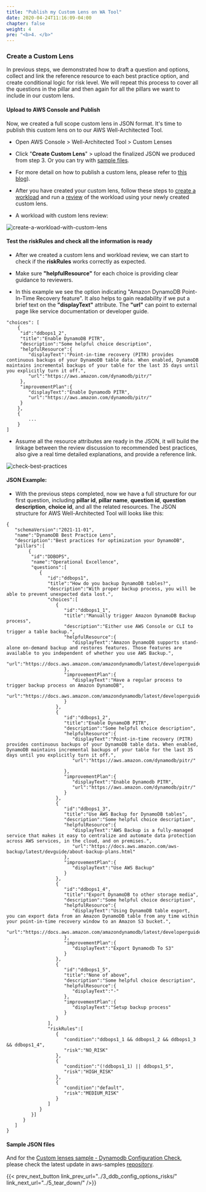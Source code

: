 ```yaml
---
title: "Publish my Custom Lens on WA Tool"
date: 2020-04-24T11:16:09-04:00
chapter: false
weight: 4
pre: "<b>4. </b>"
---
```



### Create a Custom Lens

In previous steps, we demonstrated how to draft a question and options, collect and link the reference resource to each best practice option, and create conditional logic for risk level. We will repeat this process to cover all the questions in the pillar and then again for all the pillars we want to include in our custom lens.

#### Upload to AWS Console and Publish
Now, we created a full scope custom lens in JSON format. It's time to publish this custom lens on to our AWS Well-Architected Tool.

* Open AWS Console > Well-Architected Tool > Custom Lenses

* Click "**Create Custom Lens**" > upload the finalized JSON we produced from step 3. Or you can try with [sample files](#sample-json-files).

* For more detail on how to publish a custom lens, please refer to [this blog](
https://aws.amazon.com/blogs/aws/well-architected-custom-lenses-internal-best-practices/)).

* After you have created your custom lens, follow these steps to [create a workload](../../100_walkthrough_of_the_well-architected_tool/2_create_workload/) and run a [review](../../100_walkthrough_of_the_well-architected_tool/3_perform_review/) of the workload using your newly created custom lens.

* A workload with custom lens review:

![create-a-workload-with-custom-lens](/watool/100_Custom_Lenses_on_WATool/images/4_1_create_workload_with_custom_lens.png)


#### Test the **riskRules** and check all the information is ready

* After we created a custom lens and workload review, we can start to check if the **riskRules** works correctly as expected.

* Make sure **"helpfulResource"** for each choice is providing clear guidance to reviewers. 

* In this example we see the option indicating "Amazon DynamoDB Point-In-Time Recovery feature". 
It also helps to gain readability if we put a brief text on the **"displayText"** attribute. 
The **"url"** can point to external page like service documentation or developer guide.

```
"choices": [
	{
     "id":"ddbops1_2",
     "title":"Enable DynamoDB PITR",
     "description":"Some helpful choice description",
     "helpfulResource":{
        "displayText":"Point-in-time recovery (PITR) provides continuous backups of your DynamoDB table data. When enabled, DynamoDB maintains incremental backups of your table for the last 35 days until you explicitly turn it off.",
        "url":"https://aws.amazon.com/dynamodb/pitr/"
     },
     "improvementPlan":{
        "displayText":"Enable Dynamodb PITR",
        "url":"https://aws.amazon.com/dynamodb/pitr/"
     }
	},
	{
		...
	}
]
```

* Assume all the resource attributes are ready in the JSON, it will build the linkage between the review discussion to recommended best practices, also give a real time detailed explanations, and provide a reference link. 

![check-best-practices](/watool/100_Custom_Lenses_on_WATool/images/4_2_check_best_practices_info.jpg)

#### JSON Example:

* With the previous steps completed, now we have a full structure for our first question, including  **pillar id**, **pillar name**, **question id**, **question description**, **choice id**, and all the related resources. The JSON structure for AWS Well-Architected Tool will looks like this:

```
{
   "schemaVersion":"2021-11-01",
   "name":"DynamoDB Best Practice Lens",
   "description":"Best practices for optimization your DynamoDB",
   "pillars":[
        {
         "id":"DDBOPS",
         "name":"Operational Excellence",
         "questions":[
            {
               "id":"ddbops1",
               "title":"How do you backup DynamoDB tables?",
               "description":"With proper backup process, you will be able to prevent unexpected data lost.",
               "choices":[
                  {
                     "id":"ddbops1_1",
                     "title":"Manually trigger Amazon DynamoDB Backup process",
                     "description":"Either use AWS Console or CLI to trigger a table backup.",
                     "helpfulResource":{
                        "displayText":"Amazon DynamoDB supports stand-alone on-demand backup and restores features. Those features are available to you independent of whether you use AWS Backup.",
                        "url":"https://docs.aws.amazon.com/amazondynamodb/latest/developerguide/BackupRestore.html"
                     },
                     "improvementPlan":{
                        "displayText":"Have a regular process to trigger backup process on Amazon DynamoDB",
                        "url":"https://docs.aws.amazon.com/amazondynamodb/latest/developerguide/BackupRestore.html"
                     }
                  },
                  {
                     "id":"ddbops1_2",
                     "title":"Enable DynamoDB PITR",
                     "description":"Some helpful choice description",
                     "helpfulResource":{
                        "displayText":"Point-in-time recovery (PITR) provides continuous backups of your DynamoDB table data. When enabled, DynamoDB maintains incremental backups of your table for the last 35 days until you explicitly turn it off.",
                        "url":"https://aws.amazon.com/dynamodb/pitr/"

                     },
                     "improvementPlan":{
                        "displayText":"Enable Dynamodb PITR",
                        "url":"https://aws.amazon.com/dynamodb/pitr/"
                     }
                  },
                  {
                     "id":"ddbops1_3",
                     "title":"Use AWS Backup for DynamoDB tables",
                     "description":"Some helpful choice description",
                     "helpfulResource":{
                        "displayText":"AWS Backup is a fully-managed service that makes it easy to centralize and automate data protection across AWS services, in the cloud, and on premises.",
                        "url":"https://docs.aws.amazon.com/aws-backup/latest/devguide/about-backup-plans.html"
                     },
                     "improvementPlan":{
                        "displayText":"Use AWS Backup"
                     }
                  },
                  {
                     "id":"ddbops1_4",
                     "title":"Export DynamoDB to other storage media",
                     "description":"Some helpful choice description",
                     "helpfulResource":{
                        "displayText":"Using DynamoDB table export, you can export data from an Amazon DynamoDB table from any time within your point-in-time recovery window to an Amazon S3 bucket.",
                        "url":"https://docs.aws.amazon.com/amazondynamodb/latest/developerguide/DataExport.html"
                     },
                     "improvementPlan":{
                        "displayText":"Export Dynamodb To S3"
                     }
                  },
                  {
                     "id":"ddbops1_5",
                     "title":"None of above",
                     "description":"Some helpful choice description",
                     "helpfulResource":{
                        "displayText":"-"
                     },
                     "improvementPlan":{
                        "displayText":"Setup backup process"
                     }
                  }
               ],
               "riskRules":[
                  {
                     "condition":"ddbops1_1 && ddbops1_2 && ddbops1_3 && ddbops1_4",
                     "risk":"NO_RISK"
                  },
                  {
                     "condition":"(!ddbops1_1) || ddbops1_5",
                     "risk":"HIGH_RISK"
                  },
                  {
                     "condition":"default",
                     "risk":"MEDIUM_RISK"
                  }
               ]
            }
         }]
      }
   ]
}
```

#### Sample JSON files ####
And for the 
[Custom lenses sample - Dynamodb Configuration Check](https://github.com/aws-samples/custom-lens-wa-sample/tree/main/dynamodb), please check the latest update in aws-samples [repository](https://github.com/aws-samples/custom-lens-wa-sample/). 


{{< prev_next_button link_prev_url="../3_ddb_config_options_risks/" link_next_url="../5_tear_down/" />}}
